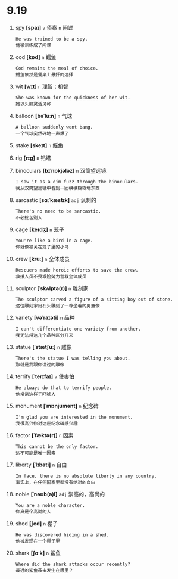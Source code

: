 # 9.19

1. spy **[spaɪ]** `v` 侦察 `n` 间谍

   ```
   He was trained to be a spy.
   他被训练成了间谍
   ```

2. cod **[kɒd]** `n` 鳕鱼

   ```
   Cod remains the meal of choice.
   鳕鱼依然是餐桌上最好的选择
   ```

3. wit **[wɪt]** `n` 理智；机智

   ```
   She was known for the quickness of her wit.
   她以头脑灵活见称
   ```

4. balloon **[bəˈluːn]** `n` 气球

   ```
   A balloon suddenly went bang.
   一个气球突然砰地一声爆了
   ```

5. stake **[skeɪt]** `n` 鳐鱼

6. rig **[rɪɡ]** `n` 钻塔

7. binoculars **[bɪˈnɒkjələz]** `n` 双筒望远镜

   ```
   I saw it as a dim fuzz through the binoculars.
   我从双筒望远镜中看到一团模模糊糊地东西
   ```

8. sarcastic **[sɑːˈkæstɪk]** `adj` 讽刺的

   ```
   There's no need to be sarcastic.
   不必挖苦别人
   ```

9. cage **[keɪdʒ]** `n` 笼子

   ```
   You're like a bird in a cage.
   你就像被关在笼子里的小鸟
   ```

10. crew **[kruː]** `n` 全体成员

    ```
    Rescuers made heroic efforts to save the crew.
    救援人员不畏艰险努力营救全体成员
    ```

11. sculptor **[ˈskʌlptə(r)]** `n` 雕刻家

    ```
    The sculptor carved a figure of a sitting boy out of stone.
    这位雕刻家用石头雕刻了一尊坐着的男童像
    ```

12. variety **[vəˈraɪəti]** `n` 品种

    ```
    I can't differentiate one variety from another.
    我无法将这几个品种区分开来
    ```

13. statue **[ˈstætʃuː]** `n` 雕像

    ```
    There's the statue I was telling you about.
    那就是我跟你讲过的雕像
    ```

14. terrify **[ˈterɪfaɪ]** `v` 使害怕

    ```
    He always do that to terrify people.
    他常常这样子吓唬人
    ```

15. monument **[ˈmɒnjumənt]** `n` 纪念碑

    ```
    I'm glad you are interested in the monument.
    我很高兴你对这座纪念碑感兴趣
    ```

16. factor **[ˈfæktə(r)]** `n` 因素

    ```
    This cannot be the only factor.
    这不可能是唯一因素
    ```

17. liberty **[ˈlɪbəti]** `n` 自由

    ```
    In face, there is no absolute liberty in any country.
    事实上，在任何国家里都没有绝对的自由
    ```

18. noble **[ˈnəʊb(ə)l]** `adj` 崇高的，高尚的

    ```
    You are a noble character.
    你真是个高尚的人
    ```

19. shed **[ʃed]** `n` 棚子

    ```
    He was discovered hiding in a shed.
    他被发现在一个棚子里
    ```

20. shark **[ʃɑːk]** `n` 鲨鱼
    ```
    Where did the shark attacks occur recently?
    最近的鲨鱼袭击发生在哪里？
    ```

